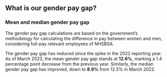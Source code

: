 ## What is our gender pay gap?

### Mean and median gender pay gap

The gender pay gap calculations are based on the government’s methodology for calculating the difference in pay between women and men, considering full-pay relevant employees of NHSBSA.

The gender pay gap has reduced since the spike in the 2022 reporting year. As of March 2023, the mean gender pay gap stands at __12.6%__, marking a 1.4 percentage point decrease from the previous year. Similarly, the median gender pay gap has improved, down to __8.9%__ from 12.5% in March 2022.
